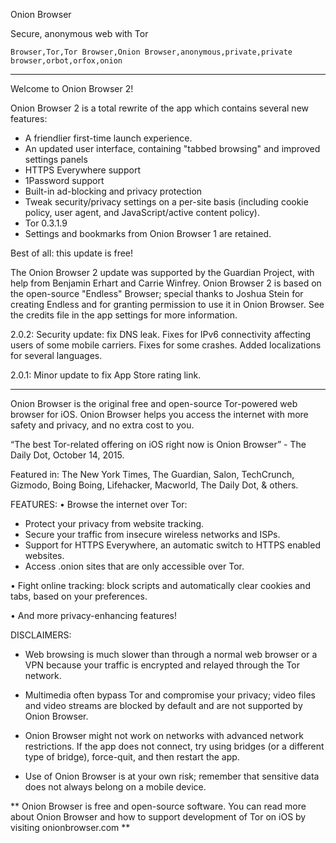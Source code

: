 Onion Browser

Secure, anonymous web with Tor

`Browser,Tor,Tor Browser,Onion Browser,anonymous,private,private browser,orbot,orfox,onion`

---

Welcome to Onion Browser 2!

Onion Browser 2 is a total rewrite of the app which contains several new features:

* A friendlier first-time launch experience.
* An updated user interface, containing "tabbed browsing" and improved settings panels
* HTTPS Everywhere support
* 1Password support
* Built-in ad-blocking and privacy protection
* Tweak security/privacy settings on a per-site basis (including cookie policy, user agent, and JavaScript/active content policy).
* Tor 0.3.1.9
* Settings and bookmarks from Onion Browser 1 are retained.

Best of all: this update is free!

The Onion Browser 2 update was supported by the Guardian Project, with help from Benjamin Erhart and Carrie Winfrey. Onion Browser 2 is based on the open-source "Endless" Browser; special thanks to Joshua Stein for creating Endless and for granting permission to use it in Onion Browser. See the credits file in the app settings for more information.

2.0.2: Security update: fix DNS leak. Fixes for IPv6 connectivity affecting users of some mobile carriers. Fixes for some crashes. Added localizations for several languages.

2.0.1: Minor update to fix App Store rating link.

---

Onion Browser is the original free and open-source Tor-powered web browser for iOS. Onion Browser helps you access the internet with more safety and privacy, and no extra cost to you.

“The best Tor-related offering on iOS right now is Onion Browser” - The Daily Dot, October 14, 2015.

Featured in: The New York Times, The Guardian, Salon, TechCrunch, Gizmodo, Boing Boing, Lifehacker, Macworld, The Daily Dot, & others.

FEATURES:
• Browse the internet over Tor:
- Protect your privacy from website tracking.
- Secure your traffic from insecure wireless networks and ISPs.
- Support for HTTPS Everywhere, an automatic switch to HTTPS enabled websites.
- Access .onion sites that are only accessible over Tor.

• Fight online tracking: block scripts and automatically clear cookies and tabs, based on your preferences.

• And more privacy-enhancing features!

DISCLAIMERS:
- Web browsing is much slower than through a normal web browser or a VPN because your traffic is encrypted and relayed through the Tor network.

- Multimedia often bypass Tor and compromise your privacy; video files and video streams are blocked by default and are not supported by Onion Browser.

- Onion Browser might not work on networks with advanced network restrictions. If the app does not connect, try using bridges (or a different type of bridge), force-quit, and then restart the app.

- Use of Onion Browser is at your own risk; remember that sensitive data does not always belong on a mobile device.

** Onion Browser is free and open-source software. You can read more about Onion Browser and how to support development of Tor on iOS by visiting onionbrowser.com **

